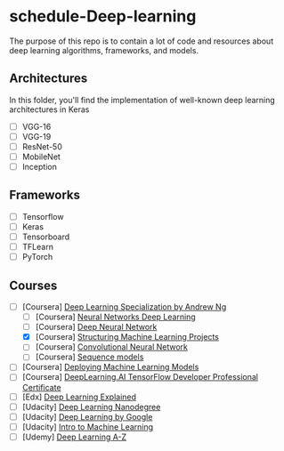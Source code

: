 # schedule-Deep-learning

The purpose of this repo is to contain a lot of code and resources about deep learning algorithms, frameworks, and models.

## Architectures
In this folder, you'll find the implementation of well-known deep learning architectures in Keras

- [ ] VGG-16
- [ ] VGG-19
- [ ] ResNet-50
- [ ] MobileNet
- [ ] Inception

## Frameworks

- [ ] Tensorflow
- [ ] Keras
- [ ] Tensorboard
- [ ] TFLearn
- [ ] PyTorch

## Courses

- [ ] [Coursera] [Deep Learning Specialization by Andrew Ng](https://www.coursera.org/specializations/deep-learning)
  - [ ] [Coursera] [Neural Networks Deep Learning](https://www.coursera.org/learn/neural-networks-deep-learning?specialization=deep-learning)
  - [ ] [Coursera] [Deep Neural Network](https://www.coursera.org/learn/deep-neural-network?specialization=deep-learning)
  - [x] [Coursera] [Structuring Machine Learning Projects](https://www.coursera.org/learn/machine-learning-projects?specialization=deep-learning)
  - [ ] [Coursera] [Convolutional Neural Network](https://www.coursera.org/learn/convolutional-neural-networks?specialization=deep-learning)
  - [ ] [Coursera] [Sequence models](https://www.coursera.org/learn/nlp-sequence-models?specialization=deep-learning)
- [ ] [Coursera] [Deploying Machine Learning Models](https://www.coursera.org/learn/deploying-machine-learning-models?authMode=login)
- [ ] [Coursera] [DeepLearning.AI TensorFlow Developer Professional Certificate](https://www.coursera.org/professional-certificates/tensorflow-in-practice)
- [ ] [Edx] [Deep Learning Explained](https://www.edx.org/course/deep-learning-explained-2)
- [ ] [Udacity] [Deep Learning Nanodegree](https://www.udacity.com/course/deep-learning-nanodegree--nd101)
- [ ] [Udacity] [Deep Learning by Google](https://www.udacity.com/course/intro-to-tensorflow-for-deep-learning--ud187)
- [ ] [Udacity] [Intro to Machine Learning](https://www.udacity.com/course/intro-to-machine-learning--ud120)
- [ ] [Udemy] [Deep Learning A-Z](https://www.udemy.com/course/deeplearning/)
